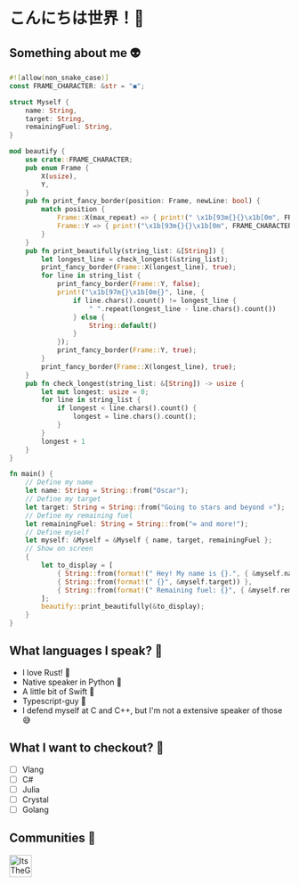 # こんにちは世界！🐙
## Something about me 👽
```rust
#![allow(non_snake_case)]
const FRAME_CHARACTER: &str = "◼︎";

struct Myself {
    name: String,
    target: String,
    remainingFuel: String,
}

mod beautify {
    use crate::FRAME_CHARACTER;
    pub enum Frame {
        X(usize),
        Y,
    }
    pub fn print_fancy_border(position: Frame, newLine: bool) {
        match position {
            Frame::X(max_repeat) => { print!(" \x1b[93m{}{}\x1b[0m", FRAME_CHARACTER.repeat(max_repeat), { if newLine { "\n" } else { "" } }); }
            Frame::Y => { print!("\x1b[93m{}{}\x1b[0m", FRAME_CHARACTER, { if newLine { "\n" } else { "" } }); }
        }
    }
    pub fn print_beautifully(string_list: &[String]) {
        let longest_line = check_longest(&string_list);
        print_fancy_border(Frame::X(longest_line), true);
        for line in string_list {
            print_fancy_border(Frame::Y, false);
            print!("\x1b[97m{}\x1b[0m{}", line, {
                if line.chars().count() != longest_line {
                    " ".repeat(longest_line - line.chars().count())
                } else {
                    String::default()
                }
            });
            print_fancy_border(Frame::Y, true);
        }
        print_fancy_border(Frame::X(longest_line), true);
    }
    pub fn check_longest(string_list: &[String]) -> usize {
        let mut longest: usize = 0;
        for line in string_list {
            if longest < line.chars().count() {
                longest = line.chars().count();
            }
        }
        longest + 1
    }
}

fn main() {
    // Define my name
    let name: String = String::from("Oscar");
    // Define my target
    let target: String = String::from("Going to stars and beyond ⭐️");
    // Define my remaining fuel
    let remainingFuel: String = String::from("∞ and more!");
    // Define myself
    let myself: &Myself = &Myself { name, target, remainingFuel };
    // Show on screen
    {
        let to_display = [
            { String::from(format!(" Hey! My name is {}.", { &myself.name })) },
            { String::from(format!(" {}", &myself.target)) },
            { String::from(format!(" Remaining fuel: {}", { &myself.remainingFuel })) },
        ];
        beautify::print_beautifully(&to_display);
    }
}
```

## What languages I speak? 🚀
- I love Rust! 🦀
- Native speaker in Python 🥷
- A little bit of Swift 🦉
- Typescript-guy 💪
- I defend myself at C and C++, but I'm not a extensive speaker of those 😅

## What I want to checkout? 🤔
- [ ] Vlang
- [ ] C#
- [ ] Julia
- [ ] Crystal
- [ ] Golang

## Communities 💫
<a href="https://dev.to/nv0skar">
  <img src="https://dev-to-uploads.s3.amazonaws.com/uploads/logos/resized_logo_UQww2soKuUsjaOGNB38o.png" alt="ItsTheGuy's DEV Community Profile" height="40">
</a>
